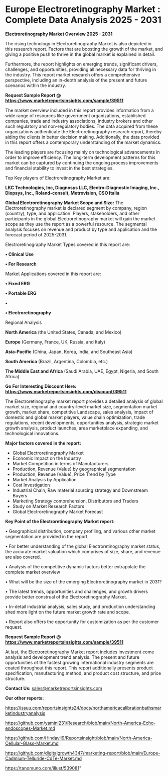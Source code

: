 # Europe Electroretinography Market : Complete Data Analysis 2025 - 2031

<Strong> Electroretinography Market Overview 2025 - 2031</strong>

The rising technology in Electroretinography Market is also depicted in this research report. Factors that are boosting the growth of the market, and giving a positive push to thrive in the global market is explained in detail.

Furthermore, the report highlights on emerging trends, significant drivers, challenges, and opportunities, providing all necessary data for thriving in the industry. This report market research offers a comprehensive perspective, including an in-depth analysis of the present and future scenarios within the industry.

<strong>Request Sample Report @ <a href=https://www.marketreportsinsights.com/sample/39511>https://www.marketreportsinsights.com/sample/39511</a></strong>

The market overview included in this report provides information from a wide range of resources like government organizations, established companies, trade and industry associations, industry brokers and other such regulatory and non-regulatory bodies. The data acquired from these organizations authenticate the Electroretinography research report, thereby aiding the clients in better decision making. Additionally, the data provided in this report offers a contemporary understanding of the market dynamics.

The leading players are focusing mainly on technological advancements in order to improve efficiency. The long-term development patterns for this market can be captured by continuing the ongoing process improvements and financial stability to invest in the best strategies.

Top Key players of Electroretinography Market are:

<strong>LKC Technologies, Inc, Diagnosys LLC, Electro-Diagnostic Imaging, Inc., Diopsys, Inc., Roland-consult, Metrovision, CSO Italia</strong>

<strong><b>Global Electroretinography Market Scope and Size:</b></strong>
The Electroretinography market is declared segment by company, region (country), type, and application. Players, stakeholders, and other participants in the global Electroretinography market will gain the market scope as they use the report as a powerful resource. The segmental analysis focuses on revenue and product by type and application and the forecast period of 2025-2031.

Electroretinography Market Types covered in this report are:

<strong>•  Clinical Use

•  For Research</strong>

Market Applications covered in this report are:

<strong>•  Fixed ERG

•  Portable ERG

•  

•  Electroretinography</strong> 

Regional Analysis

<strong>North America</strong> (the United States, Canada, and Mexico)

<strong>Europe</strong> (Germany, France, UK, Russia, and Italy)

<strong>Asia-Pacific</strong> (China, Japan, Korea, India, and Southeast Asia)

<strong>South America</strong> (Brazil, Argentina, Colombia, etc.)

<strong>The Middle East and Africa</strong> (Saudi Arabia, UAE, Egypt, Nigeria, and South Africa)

<strong>Go For Interesting Discount Here: <a href=https://www.marketreportsinsights.com/discount/39511>https://www.marketreportsinsights.com/discount/39511</a></strong>

The Electroretinography market report provides a detailed analysis of global market size, regional and country-level market size, segmentation market growth, market share, competitive Landscape, sales analysis, impact of domestic and global market players, value chain optimization, trade regulations, recent developments, opportunities analysis, strategic market growth analysis, product launches, area marketplace expanding, and technological innovations.

<strong><b>Major factors covered in the report:</b></strong>
<ul>
  <li>Global Electroretinography Market </li>
  <li>Economic Impact on the Industry</li>
  <li>Market Competition in terms of Manufacturers</li>
  <li>Production, Revenue (Value) by geographical segmentation</li>
  <li>Production, Revenue (Value), Price Trend by Type</li>
  <li>Market Analysis by Application</li>
  <li>Cost Investigation</li>
  <li>Industrial Chain, Raw material sourcing strategy and Downstream Buyers</li>
  <li>Marketing Strategy comprehension, Distributors and Traders</li>
  <li>Study on Market Research Factors</li>
  <li>Global Electroretinography Market Forecast</li>
</ul>

<strong><b>Key Point of the Electroretinography Market report:</b></strong>

• Geographical distribution, company profiling, and various other market segmentation are provided in the report.

• For better understanding of the global Electroretinography market status, the accurate market valuation which comprises of size, share, and revenue are also covered.

• Analysis of the competitive dynamic factors better extrapolate the complete market overview

• What will be the size of the emerging Electroretinography market in 2031?

• The latest trends, opportunities and challenges, and growth drivers provide better construal of the Electroretinography Market.

• In-detail industrial analysis, sales study, and production understanding shed more light on the future market growth rate and scope.

• Report also offers the opportunity for customization as per the customer request.

<strong>Request Sample Report @ <a href=https://www.marketreportsinsights.com/sample/39511>https://www.marketreportsinsights.com/sample/39511</a></strong>

At last, the Electroretinography Market report includes investment come analysis and development trend analysis. The present and future opportunities of the fastest growing international industry segments are coated throughout this report. This report additionally presents product specification, manufacturing method, and product cost structure, and price structure.

<strong>Contact Us:</strong>
sales@marketreportsinsights.com

<strong>Our other reports:</strong>

<a href=https://issuu.com/reportsinsights24/docs/northamericacalibrationbathsmarketindustryanalysis>https://issuu.com/reportsinsights24/docs/northamericacalibrationbathsmarketindustryanalysis</a>

<a href=https://github.com/yamini231/Research/blob/main/North-America-Echo-endoscopes-Market.md>https://github.com/yamini231/Research/blob/main/North-America-Echo-endoscopes-Market.md</a>

<a href=https://github.com/Hindavii9/Reportsinsight/blob/main/North-America-Cellular-Glass-Market.md>https://github.com/Hindavii9/Reportsinsight/blob/main/North-America-Cellular-Glass-Market.md</a>

<a href=https://github.com/digitalgrowth4347/marketing-report/blob/main/Europe-Cadmium-Telluride-CdTe-Market.md>https://github.com/digitalgrowth4347/marketing-report/blob/main/Europe-Cadmium-Telluride-CdTe-Market.md</a>

<a href=https://tanomuno.com/illust/539081>https://tanomuno.com/illust/539081</a>"
